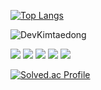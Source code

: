 [![Top Langs](https://github-readme-stats.vercel.app/api/top-langs/?username=rlaxoehd4234&layout=compact)](https://github.com/anuraghazra/github-readme-stats)


![DevKimtaedong](https://github-readme-stats.vercel.app/api?username=rlaxoehd4234&show_icons=true&theme=radical)



<img src="https://img.shields.io/badge/Spring-6DB33F?style=flat&logo=Spring&logoColor=white"/> <img src="https://img.shields.io/badge/Spring Boot-6DB33F?style=flat&logo=Spring Boot&logoColor=white"/> <img src="https://img.shields.io/badge/Spring Security-6DB33F?style=flat&logo=Spring Security&logoColor=white"/> <img src="https://img.shields.io/badge/MySQL-4479A1?style=flat&logo=MySQL&logoColor=white"/>
<img src="https://img.shields.io/badge/Docker-2496ED?style=flat&logo=Docker&logoColor=white"/>









[![Solved.ac Profile](http://mazassumnida.wtf/api/generate_badge?boj=rlaxoehd4234)](https://solved.ac/rlaxoehd4234)<br/>

